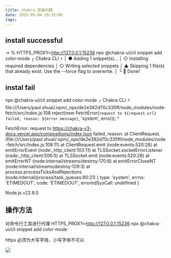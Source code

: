 ```yaml
---
title: chakra 安装问题
date: 2025-05-04 19:32:09
tags:
---
```


## install successful

-> % HTTPS_PROXY=http://127.0.0.1:15236 npx @chakra-ui/cli snippet add color-mode
┌ Chakra CLI ⚡️
│
● Adding 1 snippet(s)...
│
◇ Installing required dependencies
│
◇ Writing selected snippets
│
▲ Skipping 1 file(s) that already exist. Use the --force flag to overwrite.
│
└ 🎉 Done!

## instal fail

npx @chakra-ui/cli snippet add color-mode
┌ Chakra CLI ⚡️
file:///Users/paul.shuai/.npm/\_npx/de2e382d70c335ff/node_modules/node-fetch/src/index.js:108
reject(new FetchError(`request to ${request.url} failed, reason: ${error.message}`, 'system', error));
^

FetchError: request to https://chakra-v3-docs.vercel.app/compositions/index.json failed, reason:
at ClientRequest.<anonymous> (file:///Users/paul.shuai/.npm/\_npx/de2e382d70c335ff/node_modules/node-fetch/src/index.js:108:11)
at ClientRequest.emit (node:events:520:28)
at emitErrorEvent (node:\_http_client:103:11)
at TLSSocket.socketErrorListener (node:\_http_client:506:5)
at TLSSocket.emit (node:events:520:28)
at emitErrorNT (node:internal/streams/destroy:170:8)
at emitErrorCloseNT (node:internal/streams/destroy:129:3)
at process.processTicksAndRejections (node:internal/process/task_queues:90:21) {
type: 'system',
errno: 'ETIMEDOUT',
code: 'ETIMEDOUT',
erroredSysCall: undefined
}

Node.js v22.8.0

## 操作方法

对命令行工具进行代理
HTTPS_PROXY=http://127.0.0.1:15236 npx @chakra-ui/cli snippet add color-mode

https 必须为大写字母，小写字母不可以

<!-- add image -->

![](issue.jpg)
